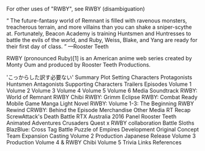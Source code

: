 For other uses of "RWBY", see RWBY (disambiguation)

“	The future-fantasy world of Remnant is filled with ravenous monsters, treacherous terrain, and more villains than you can shake a sniper-scythe at. Fortunately, Beacon Academy is training Huntsmen and Huntresses to battle the evils of the world, and Ruby, Weiss, Blake, and Yang are ready for their first day of class.	”
—Rooster Teeth

RWBY (pronounced Ruby)[1] is an American anime web series created by Monty Oum and produced by Rooster Teeth Productions.


'こっからした訳す必要ない'
Summary
  Plot
  Setting
  Characters
    Protagonists
    Huntsmen
    Antagonists
    Supporting Characters
Trailers
Episodes
  Volume 1
  Volume 2
  Volume 3
  Volume 4
  Volume 5
  Volume 6
Media
  Soundtrack
  RWBY: World of Remnant
  RWBY Chibi
  RWBY: Grimm Eclipse
  RWBY: Combat Ready
  Mobile Game
  Manga
  Light Novel
  RWBY: Volume 1-3: The Beginning
  RWBY Rewind
  CRWBY: Behind the Episode
  Merchandise
  Other Media
    RT Recap
    ScrewAttack's Death Battle
    RTX Australia 2016 Panel
    Rooster Teeth Animated Adventures
    Crusaders Quest x RWBY collaboration
    Battle Sloths
    BlazBlue: Cross Tag Battle
    Puzzle of Empires
Development
  Original Concept
  Team Expansion
  Casting
  Volume 2 Production
  Japanese Release
  Volume 3 Production
  Volume 4 & RWBY Chibi
  Volume 5
Trivia
Links
References
